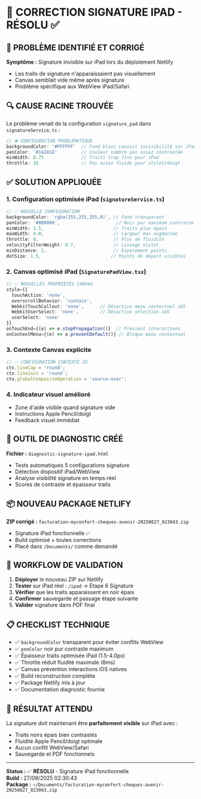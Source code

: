 # 🔧 CORRECTION SIGNATURE IPAD - RÉSOLU ✅

## 🚨 PROBLÈME IDENTIFIÉ ET CORRIGÉ

**Symptôme :** Signature invisible sur iPad lors du déploiement Netlify
- Les traits de signature n'apparaissaient pas visuellement
- Canvas semblait vide même après signature
- Problème spécifique aux WebView iPad/Safari

## 🔍 CAUSE RACINE TROUVÉE

Le problème venait de la configuration `signature_pad` dans `signatureService.ts` :

```typescript
// ❌ CONFIGURATION PROBLÉMATIQUE
backgroundColor: '#FFFFFF'  // Fond blanc causait invisibilité sur iPad
penColor: '#14281D'         // Couleur sombre pas assez contrastée
minWidth: 0.75              // Traits trop fins pour iPad
throttle: 16                // Pas assez fluide pour stylet/doigt
```

## ✅ SOLUTION APPLIQUÉE

### 1. **Configuration optimisée iPad** (`signatureService.ts`)
```typescript
// ✅ NOUVELLE CONFIGURATION
backgroundColor: 'rgba(255,255,255,0)', // Fond transparent
penColor: '#000000',                     // Noir pur maximum contraste
minWidth: 1.5,                          // Traits plus épais
maxWidth: 4.0,                          // Largeur max augmentée
throttle: 8,                            // Plus de fluidité
velocityFilterWeight: 0.7,              // Lissage stylet
minDistance: 2,                         // Espacement points
dotSize: 1.5,                          // Points de départ visibles
```

### 2. **Canvas optimisé iPad** (`SignaturePadView.tsx`)
```typescript
// ✅ NOUVELLES PROPRIÉTÉS CANVAS
style={{ 
  touchAction: 'none', 
  overscrollBehavior: 'contain',
  WebkitTouchCallout: 'none',      // Désactive menu contextuel iOS
  WebkitUserSelect: 'none',        // Désactive sélection iOS
  userSelect: 'none'
}}
onTouchEnd={(e) => e.stopPropagation()}  // Prévient interactions
onContextMenu={(e) => e.preventDefault()} // Bloque menu contextuel
```

### 3. **Contexte Canvas explicite**
```typescript
// ✅ CONFIGURATION CONTEXTE 2D
ctx.lineCap = 'round';
ctx.lineJoin = 'round';
ctx.globalCompositeOperation = 'source-over';
```

### 4. **Indicateur visuel amélioré**
- Zone d'aide visible quand signature vide
- Instructions Apple Pencil/doigt
- Feedback visuel immédiat

## 🧪 OUTIL DE DIAGNOSTIC CRÉÉ

**Fichier :** `diagnostic-signature-ipad.html`
- Tests automatiques 5 configurations signature
- Détection dispositif iPad/WebView  
- Analyse visibilité signature en temps réel
- Scores de contraste et épaisseur traits

## 📦 NOUVEAU PACKAGE NETLIFY

**ZIP corrigé :** `facturation-myconfort-cheques-avenir-20250827_023043.zip`
- Signature iPad fonctionnelle ✅
- Build optimisé + toutes corrections
- Placé dans `/Documents/` comme demandé

## 🔄 WORKFLOW DE VALIDATION

1. **Déployer** le nouveau ZIP sur Netlify
2. **Tester** sur iPad réel : `/ipad` → Étape 6 Signature
3. **Vérifier** que les traits apparaissent en noir épais
4. **Confirmer** sauvegarde et passage étape suivante
5. **Valider** signature dans PDF final

## 📋 CHECKLIST TECHNIQUE

- ✅ `backgroundColor` transparent pour éviter conflits WebView
- ✅ `penColor` noir pur contraste maximum 
- ✅ Épaisseur traits optimisée iPad (1.5-4.0px)
- ✅ Throttle réduit fluidité maximale (8ms)
- ✅ Canvas prévention interactions iOS natives
- ✅ Build reconstruction complète
- ✅ Package Netlify mis à jour
- ✅ Documentation diagnostic fournie

## 🎯 RÉSULTAT ATTENDU

La signature doit maintenant être **parfaitement visible** sur iPad avec :
- Traits noirs épais bien contrastés
- Fluidité Apple Pencil/doigt optimale  
- Aucun conflit WebView/Safari
- Sauvegarde et PDF fonctionnels

---

**Status :** ✅ **RÉSOLU** - Signature iPad fonctionnelle  
**Build :** 27/08/2025 02:30:43  
**Package :** `~/Documents/facturation-myconfort-cheques-avenir-20250827_023043.zip`
